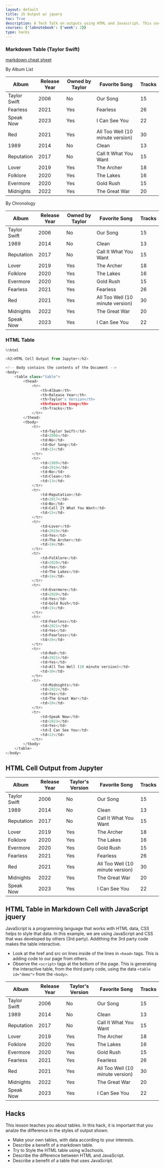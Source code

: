 ```yaml
---
layout: default
title: JS Output w/ jquery
toc: True
description: A Tech Talk on outputs using HTML and Javascript. This uses jquery for easy onscreen interaction and filtering.
courses: {'labnotebook': {'week': 2}}
type: hacks
---
```


### Markdown Table (Taylor Swift)
[markdown cheat sheet](https://www.markdownguide.org/extended-syntax/#tables)

By Album List

| Album | Release Year | Owned by Taylor | Favorite Song | Tracks |
|------|-------|------|-------|-------|
|Taylor Swift|2006|No|Our Song|15|
|Fearless|2021|Yes|Fearless|26|
|Speak Now|2023|Yes|I Can See You|22|
|Red|2021|Yes|All Too Well (10 minute version)|30|
|1989|2014|No|Clean|13|
|Reputation|2017|No|Call It What You Want|15|
|Lover|2019|Yes|The Archer|18|
|Folklore|2020|Yes|The Lakes|16|
|Evermore|2020|Yes|Gold Rush|15|
|Midnights|2022|Yes|The Great War|20|

By Chronology

| Album | Release Year | Owned by Taylor | Favorite Song | Tracks |
|------|-------|------|-------|-------|
|Taylor Swift|2006|No|Our Song|15|
|1989|2014|No|Clean|13|
|Reputation|2017|No|Call It What You Want|15|
|Lover|2019|Yes|The Archer|18|
|Folklore|2020|Yes|The Lakes|16|
|Evermore|2020|Yes|Gold Rush|15|
|Fearless|2021|Yes|Fearless|26|
|Red|2021|Yes|All Too Well (10 minute version)|30|
|Midnights|2022|Yes|The Great War|20|
|Speak Now|2023|Yes|I Can See You|22|

### HTML Table


```python
%%html

<h2>HTML Cell Output from Jupyter</h2>

<!-- Body contains the contents of the Document -->
<body>
    <table class="table">
        <thead>
            <tr>
                <th>Album</th>
                <th>Release Year</th>
                <th>Taylor's Version</th>
                <th>Favorite Song</th>
                <th>Tracks</th>
            </tr>
        </thead>
        <tbody>
            <tr>
                <td>Taylor Swift</td>
                <td>2006</td>
                <td>No</td>
                <td>Our Song</td>
                <td>15</td>
            </tr>
            <tr>
                <td>1989</td>
                <td>2014</td>
                <td>No</td>
                <td>Clean</td>
                <td>13</td>
            </tr>
            <tr>
                <td>Reputation</td>
                <td>2017</td>
                <td>No</td>
                <td>Call It What You Want</td>
                <td>15</td>
            </tr>
            <tr>
                <td>Lover</td>
                <td>2019</td>
                <td>Yes</td>
                <td>The Archer</td>
                <td>18</td>
            </tr>
            <tr>
                <td>Folklore</td>
                <td>2020</td>
                <td>Yes</td>
                <td>The Lakes</td>
                <td>16</td>
            </tr>
            <tr>
                <td>Evermore</td>
                <td>2020</td>
                <td>Yes</td>
                <td>Gold Rush</td>
                <td>15</td>
            </tr>
            <tr>
                <td>Fearless</td>
                <td>2021</td>
                <td>Yes</td>
                <td>Fearless</td>
                <td>26</td>
            </tr>
            <tr>
                <td>Red</td>
                <td>2021</td>
                <td>Yes</td>
                <td>All Too Well (10 minute version)</td>
                <td>30</td>
            </tr>
            <tr>
                <td>Midnights</td>
                <td>2022</td>
                <td>Yes</td>
                <td>The Great War</td>
                <td>20</td>
            </tr>
            <tr>
                <td>Speak Now</td>
                <td>2023</td>
                <td>Yes</td>
                <td>I Can See You</td>
                <td>22</td>
            </tr>
        </tbody>
    </table>
</body>
```



<h2>HTML Cell Output from Jupyter</h2>

<!-- Body contains the contents of the Document -->
<body>
    <table class="table">
        <thead>
            <tr>
                <th>Album</th>
                <th>Release Year</th>
                <th>Taylor's Version</th>
                <th>Favorite Song</th>
                <th>Tracks</th>
            </tr>
        </thead>
        <tbody>
            <tr>
                <td>Taylor Swift</td>
                <td>2006</td>
                <td>No</td>
                <td>Our Song</td>
                <td>15</td>
            </tr>
            <tr>
                <td>1989</td>
                <td>2014</td>
                <td>No</td>
                <td>Clean</td>
                <td>13</td>
            </tr>
            <tr>
                <td>Reputation</td>
                <td>2017</td>
                <td>No</td>
                <td>Call It What You Want</td>
                <td>15</td>
            </tr>
            <tr>
                <td>Lover</td>
                <td>2019</td>
                <td>Yes</td>
                <td>The Archer</td>
                <td>18</td>
            </tr>
            <tr>
                <td>Folklore</td>
                <td>2020</td>
                <td>Yes</td>
                <td>The Lakes</td>
                <td>16</td>
            </tr>
            <tr>
                <td>Evermore</td>
                <td>2020</td>
                <td>Yes</td>
                <td>Gold Rush</td>
                <td>15</td>
            </tr>
            <tr>
                <td>Fearless</td>
                <td>2021</td>
                <td>Yes</td>
                <td>Fearless</td>
                <td>26</td>
            </tr>
            <tr>
                <td>Red</td>
                <td>2021</td>
                <td>Yes</td>
                <td>All Too Well (10 minute version)</td>
                <td>30</td>
            </tr>
            <tr>
                <td>Midnights</td>
                <td>2022</td>
                <td>Yes</td>
                <td>The Great War</td>
                <td>20</td>
            </tr>
            <tr>
                <td>Speak Now</td>
                <td>2023</td>
                <td>Yes</td>
                <td>I Can See You</td>
                <td>22</td>
            </tr>
        </tbody>
    </table>
</body>



## HTML Table in Markdown Cell with JavaScript jquery
JavaScript is a programming language that works with HTML data, CSS helps to style that data.  In this example, we are using JavaScript and CSS that was developed by others (3rd party).  Addithing the 3rd party code makes the table interactive.
- Look at the href and src on lines inside of the lines in `<head>` tags.  This is adding code to our page from others.
- Observe the `<script>` tags at the bottom of the page.  This is generating the interactive table, from the third party code, using the data `<table id="demo">` from the `<body>`.  

<!-- Head contains information to Support the Document -->
<head>
    <!-- load jQuery and DataTables output style and scripts -->
    <link rel="stylesheet" type="text/css" href="https://cdn.datatables.net/1.13.4/css/jquery.dataTables.min.css">
    <script type="text/javascript" language="javascript" src="https://code.jquery.com/jquery-3.6.0.min.js"></script>
    <script>var define = null;</script>
    <script type="text/javascript" language="javascript" src="https://cdn.datatables.net/1.13.4/js/jquery.dataTables.min.js"></script>
</head>

<!-- Body contains the contents of the Document -->
<body>
    <table id="md_demo" class="table">
         <thead>
            <tr>
                <th>Album</th>
                <th>Release Year</th>
                <th>Taylor's Version</th>
                <th>Favorite Song</th>
                <th>Tracks</th>
            </tr>
        </thead>
        <tbody>
            <tr>
                <td>Taylor Swift</td>
                <td>2006</td>
                <td>No</td>
                <td>Our Song</td>
                <td>15</td>
            </tr>
            <tr>
                <td>1989</td>
                <td>2014</td>
                <td>No</td>
                <td>Clean</td>
                <td>13</td>
            </tr>
            <tr>
                <td>Reputation</td>
                <td>2017</td>
                <td>No</td>
                <td>Call It What You Want</td>
                <td>15</td>
            </tr>
            <tr>
                <td>Lover</td>
                <td>2019</td>
                <td>Yes</td>
                <td>The Archer</td>
                <td>18</td>
            </tr>
            <tr>
                <td>Folklore</td>
                <td>2020</td>
                <td>Yes</td>
                <td>The Lakes</td>
                <td>16</td>
            </tr>
            <tr>
                <td>Evermore</td>
                <td>2020</td>
                <td>Yes</td>
                <td>Gold Rush</td>
                <td>15</td>
            </tr>
            <tr>
                <td>Fearless</td>
                <td>2021</td>
                <td>Yes</td>
                <td>Fearless</td>
                <td>26</td>
            </tr>
            <tr>
                <td>Red</td>
                <td>2021</td>
                <td>Yes</td>
                <td>All Too Well (10 minute version)</td>
                <td>30</td>
            </tr>
            <tr>
                <td>Midnights</td>
                <td>2022</td>
                <td>Yes</td>
                <td>The Great War</td>
                <td>20</td>
            </tr>
            <tr>
                <td>Speak Now</td>
                <td>2023</td>
                <td>Yes</td>
                <td>I Can See You</td>
                <td>22</td>
            </tr>
        </tbody>
    </table>
</body>

<!-- Script is used to embed executable code -->
<script>
    $("#md_demo").DataTable();
</script>


## Hacks
This lesson teaches you about tables.  In this hack, it is important that you analze the difference in the styles of output shown.  
- Make your own tables, with data according to your interests.
- Describe a benefit of a markdown table.
- Try to Style the HTML table using w3schools.
- Describe the difference between HTML and JavaScript.
- Describe a benefit of a table that uses JavaScript.

